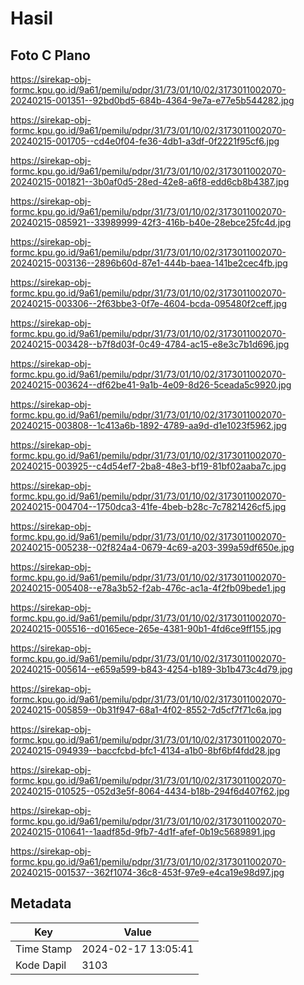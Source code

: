 # Hasil

## Foto C Plano

https://sirekap-obj-formc.kpu.go.id/9a61/pemilu/pdpr/31/73/01/10/02/3173011002070-20240215-001351--92bd0bd5-684b-4364-9e7a-e77e5b544282.jpg

https://sirekap-obj-formc.kpu.go.id/9a61/pemilu/pdpr/31/73/01/10/02/3173011002070-20240215-001705--cd4e0f04-fe36-4db1-a3df-0f2221f95cf6.jpg

https://sirekap-obj-formc.kpu.go.id/9a61/pemilu/pdpr/31/73/01/10/02/3173011002070-20240215-001821--3b0af0d5-28ed-42e8-a6f8-edd6cb8b4387.jpg

https://sirekap-obj-formc.kpu.go.id/9a61/pemilu/pdpr/31/73/01/10/02/3173011002070-20240215-085921--33989999-42f3-416b-b40e-28ebce25fc4d.jpg

https://sirekap-obj-formc.kpu.go.id/9a61/pemilu/pdpr/31/73/01/10/02/3173011002070-20240215-003136--2896b60d-87e1-444b-baea-141be2cec4fb.jpg

https://sirekap-obj-formc.kpu.go.id/9a61/pemilu/pdpr/31/73/01/10/02/3173011002070-20240215-003306--2f63bbe3-0f7e-4604-bcda-095480f2ceff.jpg

https://sirekap-obj-formc.kpu.go.id/9a61/pemilu/pdpr/31/73/01/10/02/3173011002070-20240215-003428--b7f8d03f-0c49-4784-ac15-e8e3c7b1d696.jpg

https://sirekap-obj-formc.kpu.go.id/9a61/pemilu/pdpr/31/73/01/10/02/3173011002070-20240215-003624--df62be41-9a1b-4e09-8d26-5ceada5c9920.jpg

https://sirekap-obj-formc.kpu.go.id/9a61/pemilu/pdpr/31/73/01/10/02/3173011002070-20240215-003808--1c413a6b-1892-4789-aa9d-d1e1023f5962.jpg

https://sirekap-obj-formc.kpu.go.id/9a61/pemilu/pdpr/31/73/01/10/02/3173011002070-20240215-003925--c4d54ef7-2ba8-48e3-bf19-81bf02aaba7c.jpg

https://sirekap-obj-formc.kpu.go.id/9a61/pemilu/pdpr/31/73/01/10/02/3173011002070-20240215-004704--1750dca3-41fe-4beb-b28c-7c7821426cf5.jpg

https://sirekap-obj-formc.kpu.go.id/9a61/pemilu/pdpr/31/73/01/10/02/3173011002070-20240215-005238--02f824a4-0679-4c69-a203-399a59df650e.jpg

https://sirekap-obj-formc.kpu.go.id/9a61/pemilu/pdpr/31/73/01/10/02/3173011002070-20240215-005408--e78a3b52-f2ab-476c-ac1a-4f2fb09bede1.jpg

https://sirekap-obj-formc.kpu.go.id/9a61/pemilu/pdpr/31/73/01/10/02/3173011002070-20240215-005516--d0165ece-265e-4381-90b1-4fd6ce9ff155.jpg

https://sirekap-obj-formc.kpu.go.id/9a61/pemilu/pdpr/31/73/01/10/02/3173011002070-20240215-005614--e659a599-b843-4254-b189-3b1b473c4d79.jpg

https://sirekap-obj-formc.kpu.go.id/9a61/pemilu/pdpr/31/73/01/10/02/3173011002070-20240215-005859--0b31f947-68a1-4f02-8552-7d5cf7f71c6a.jpg

https://sirekap-obj-formc.kpu.go.id/9a61/pemilu/pdpr/31/73/01/10/02/3173011002070-20240215-094939--baccfcbd-bfc1-4134-a1b0-8bf6bf4fdd28.jpg

https://sirekap-obj-formc.kpu.go.id/9a61/pemilu/pdpr/31/73/01/10/02/3173011002070-20240215-010525--052d3e5f-8064-4434-b18b-294f6d407f62.jpg

https://sirekap-obj-formc.kpu.go.id/9a61/pemilu/pdpr/31/73/01/10/02/3173011002070-20240215-010641--1aadf85d-9fb7-4d1f-afef-0b19c5689891.jpg

https://sirekap-obj-formc.kpu.go.id/9a61/pemilu/pdpr/31/73/01/10/02/3173011002070-20240215-001537--362f1074-36c8-453f-97e9-e4ca19e98d97.jpg


## Metadata

| Key        | Value               |
| ---------- | ------------------- |
| Time Stamp | 2024-02-17 13:05:41 |
| Kode Dapil | 3103                |



